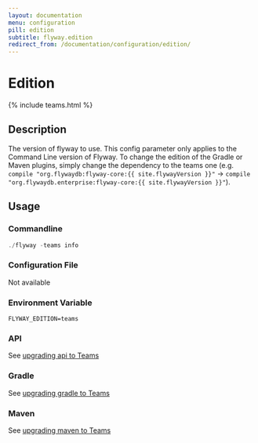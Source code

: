 ```yaml
---
layout: documentation
menu: configuration
pill: edition
subtitle: flyway.edition
redirect_from: /documentation/configuration/edition/
---
```


# Edition
{% include teams.html %}

## Description
The version of flyway to use. This config parameter only applies to the Command Line version of Flyway. To change the edition of the Gradle or Maven plugins, simply change the dependency to the teams one (e.g. `compile "org.flywaydb:flyway-core:{{ site.flywayVersion }}"` -> `compile "org.flywaydb.enterprise:flyway-core:{{ site.flywayVersion }}"`).

## Usage

### Commandline
```powershell
./flyway -teams info
```

### Configuration File
Not available

### Environment Variable
```properties
FLYWAY_EDITION=teams
```

### API
See [upgrading api to Teams](/documentation/upgradingToTeams#api)

### Gradle
See [upgrading gradle to Teams](/documentation/upgradingToTeams#gradle)

### Maven
See [upgrading maven to Teams](/documentation/upgradingToTeams#maven)